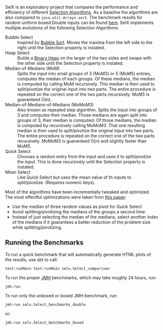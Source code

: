SelX is an exploratory project that compares the performance and efficiency of different
[Selection Algorithms](https://en.wikipedia.org/wiki/Selection_algorithm). As a baseline
the algorithms are also compared to `java.util.Arrays.sort`. The benchmark results for random
uniform boxed Double inputs can be found [here](https://dirktoewe.github.io/SelX/benchmark_boxed.html).
SelX implements multiple evolutions of the following Selection Algorithms:

<dl>
<dt>Bubble Select<dd>
  Inspired by <a href="https://en.wikipedia.org/wiki/Bubble_sort">Bubble Sort</a>. Moves the maxima
  from the left side to the right until the Selection property is instated.
<dt>Heap Select<dd>
  Builds a <a href="https://en.wikipedia.org/wiki/Binary_heap">Binary Heap</a> on the larger
  of the two sides and swaps with the other side until the Selection property is instated.
<dt>Median-of-Medians (MoM)<dd>
  Splits the input into small groups of 3 (MoM3) or 5 (MoM5) entries, computes the median
  of each groups. Of these medians, the median is computed by calling MoM recursively. This
  median is then used to split/pivotize the original input into two parts. The entire procedure
  is repeated on the correct one of the two parts recursively. MoM5 is guaranteed O(n).
<dt>Median-of-Medians-of-Medians (MoMoM3)<dd>
  Also known as repeated step algorithm. Splits the input into groups of 3 and computes their
  median. Those medians are again split into groups of 3, their median is computed. Of those
  medians, the median is computed by recursively calling MoMoM3. That one resulting median
  is then used to split/pivotize the original input into two parts. The entire procedure
  is repeated on the correct one of the two parts recursively. MoMoM3 is guaranteed
  O(n) and slightly faster than MoM5.
<dt>Quick Select<dd>
  Chooses a random entry from the input and uses it to split/pivotize the input. This is done
  recursively until the Selection property is instated.
<dt>Mean Select<dd>
  Like Quick Select but uses the mean value of th inputs to split/pivotize. (Requires numeric keys).
</dl>

Most of the algorithms have been incrementally tweaked and optimized. The most effectful
optimizations were taken from [this paper](https://arxiv.org/abs/1606.00484):
  * Use the median of three random values as pivot for Quick Select
  * Avoid splitting/pivotizing the medians of the groups a second time
  * Instead of just selecting the median of the medians, select another index of the medians
    if it guarantees a better reduction of the problem size while splitting/pivotizing.

Running the Benchmarks
----------------------
To run a quick benchmark that will automatically generate HTML plots of the results, use sbt to call:
```
test:runMain test:runMain selx.Select_comparison
```

To run the proper [JMH](https://openjdk.java.net/projects/code-tools/jmh/) benchmarks, which may take roughly 24 hours, run:
```
jmh:run
```

To run only the unboxed or boxed JMH benchmark, run:
```
jmh:run selx.Select_benchmarks_double
```
or:
```
jmh:run selx.Select_benchmarks_boxed
```
